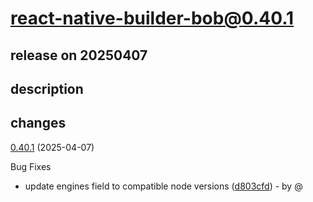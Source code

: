 # react-native-builder-bob@0.40.1

## release on 20250407

## description

## changes

<a href="https://github.com/callstack/react-native-builder-bob/compare/react-native-builder-bob@0.40.0...react-native-builder-bob@0.40.1">0.40.1</a> (2025-04-07)

Bug Fixes

* update engines field to compatible node versions (<a href="https://github.com/callstack/react-native-builder-bob/commit/d803cfd6007a3328216585e5d017bbb5fd362560">d803cfd</a>) - by @


